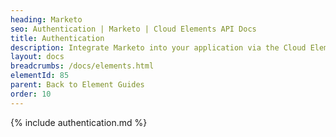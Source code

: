 ```yaml
---
heading: Marketo
seo: Authentication | Marketo | Cloud Elements API Docs
title: Authentication
description: Integrate Marketo into your application via the Cloud Elements APIs.
layout: docs
breadcrumbs: /docs/elements.html
elementId: 85
parent: Back to Element Guides
order: 10
---
```


{% include authentication.md %}
